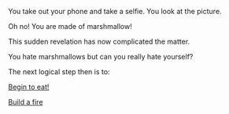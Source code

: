You take out your phone and take a selfie. You look at the picture.

Oh no! You are made of marshmallow!

This sudden revelation has now complicated the matter.

You hate marshmallows but can you really hate yourself?  

The next logical step then is to: 

[Begin to eat!](../light-fire/eating/inside.md)

[Build a fire](../light-fire/fire.md)
